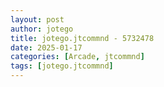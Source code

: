 ```yaml
---
layout: post
author: jotego
title: jotego.jtcommnd - 5732478
date: 2025-01-17
categories: [Arcade, jtcommnd]
tags: [jotego.jtcommnd]
---
```


